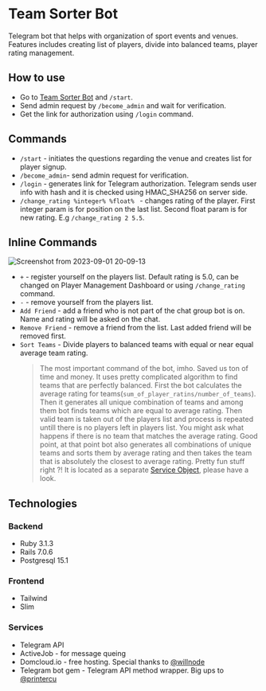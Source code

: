 # Team Sorter Bot

Telegram bot that helps with organization of sport events and venues. Features includes creating list of players, divide into balanced teams, player rating management.

## How to use
- Go to [Team Sorter Bot](https://t.me/team_sorter_bot) and `/start`.
- Send admin request by `/become_admin` and wait for verification.
- Get the link for authorization using `/login` command.

## Commands
- `/start` - initiates the questions regarding the venue and creates list for player signup.
- `/become_admin`- send admin request for verification.
- `/login` - generates link for Telegram authorization. Telegram sends user info with hash and it is checked using HMAC_SHA256 on server side.
- `/change_rating %integer% %float% ` - changes rating of the player. First integer param is for position on the last list. Second float param is for new rating. E.g `/change_rating 2 5.5`.

## Inline Commands
![Screenshot from 2023-09-01 20-09-13](https://github.com/Nmerey/team_sorter/assets/32390632/0690f7be-fc95-4be1-9a10-0029ddec0335)

- `+` - register yourself on the players list. Default rating is 5.0, can be changed on Player Management Dashboard or using `/change_rating` command.
- `-` - remove yourself from the players list.
- `Add Friend` - add a friend who is not part of the chat group bot is on. Name and rating will be asked on the chat.
- `Remove Friend` - remove a friend from the list. Last added friend will be removed first.
- `Sort Teams` - Divide players to balanced teams with equal or near equal average team rating.
  > The most important command of the bot, imho. Saved us ton of time and money. It uses pretty complicated algorithm to find teams that are perfectly balanced. First the bot calculates the average rating for teams(`sum_of_player_ratins/number_of_teams`). Then it generates all unique combination of teams and among them bot finds teams which are equal to average rating. Then valid team is taken out of the players list and process is repeated untill there is no players left in players list. You might ask what happens if there is no team that matches the average rating. Good point, at that point bot also generates all combinations of unique teams and sorts them by average rating and then takes the team that is absolutely the closest to average rating. Pretty fun stuff right ?! It is located as a separate [Service Object](https://github.com/Nmerey/team_sorter/blob/b241b3fdf14622bfc7bb53b4ccea2f655549b9de/app/services/player_services/divide_to_teams.rb), please have a look.

## Technologies

### Backend
- Ruby 3.1.3
- Rails 7.0.6
- Postgresql 15.1
### Frontend
- Tailwind
- Slim
### Services
- Telegram API
- ActiveJob - for message queing
- Domcloud.io - free hosting. Special thanks to [@willnode](https://github.com/willnode)
- Telegram bot gem - Telegram API method wrapper. Big ups to [@printercu](https://github.com/printercu)
